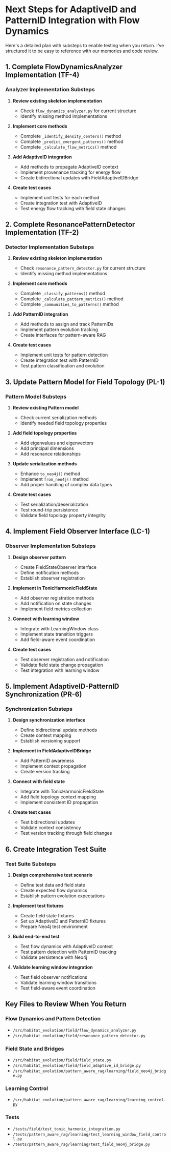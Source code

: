 # Next Steps for AdaptiveID and PatternID Integration with Flow Dynamics

Here's a detailed plan with substeps to enable testing when you return. I've structured it to be easy to reference with our memories and code review.

## 1. Complete FlowDynamicsAnalyzer Implementation (TF-4)

### Analyzer Implementation Substeps

1. **Review existing skeleton implementation**
   - Check `flow_dynamics_analyzer.py` for current structure
   - Identify missing method implementations

2. **Implement core methods**
   - Complete `_identify_density_centers()` method
   - Complete `_predict_emergent_patterns()` method
   - Complete `_calculate_flow_metrics()` method

3. **Add AdaptiveID integration**
   - Add methods to propagate AdaptiveID context
   - Implement provenance tracking for energy flow
   - Create bidirectional updates with FieldAdaptiveIDBridge

4. **Create test cases**
   - Implement unit tests for each method
   - Create integration test with AdaptiveID
   - Test energy flow tracking with field state changes

## 2. Complete ResonancePatternDetector Implementation (TF-2)

### Detector Implementation Substeps

1. **Review existing skeleton implementation**
   - Check `resonance_pattern_detector.py` for current structure
   - Identify missing method implementations

2. **Implement core methods**
   - Complete `_classify_patterns()` method
   - Complete `_calculate_pattern_metrics()` method
   - Complete `_communities_to_patterns()` method

3. **Add PatternID integration**
   - Add methods to assign and track PatternIDs
   - Implement pattern evolution tracking
   - Create interfaces for pattern-aware RAG

4. **Create test cases**
   - Implement unit tests for pattern detection
   - Create integration test with PatternID
   - Test pattern classification and evolution

## 3. Update Pattern Model for Field Topology (PL-1)

### Pattern Model Substeps

1. **Review existing Pattern model**
   - Check current serialization methods
   - Identify needed field topology properties

2. **Add field topology properties**
   - Add eigenvalues and eigenvectors
   - Add principal dimensions
   - Add resonance relationships

3. **Update serialization methods**
   - Enhance `to_neo4j()` method
   - Implement `from_neo4j()` method
   - Add proper handling of complex data types

4. **Create test cases**
   - Test serialization/deserialization
   - Test round-trip persistence
   - Validate field topology property integrity

## 4. Implement Field Observer Interface (LC-1)

### Observer Implementation Substeps

1. **Design observer pattern**
   - Create FieldStateObserver interface
   - Define notification methods
   - Establish observer registration

2. **Implement in TonicHarmonicFieldState**
   - Add observer registration methods
   - Add notification on state changes
   - Implement field metrics collection

3. **Connect with learning window**
   - Integrate with LearningWindow class
   - Implement state transition triggers
   - Add field-aware event coordination

4. **Create test cases**
   - Test observer registration and notification
   - Validate field state change propagation
   - Test integration with learning window

## 5. Implement AdaptiveID-PatternID Synchronization (PR-6)

### Synchronization Substeps

1. **Design synchronization interface**
   - Define bidirectional update methods
   - Create context mapping
   - Establish versioning support

2. **Implement in FieldAdaptiveIDBridge**
   - Add PatternID awareness
   - Implement context propagation
   - Create version tracking

3. **Connect with field state**
   - Integrate with TonicHarmonicFieldState
   - Add field topology context mapping
   - Implement consistent ID propagation

4. **Create test cases**
   - Test bidirectional updates
   - Validate context consistency
   - Test version tracking through field changes

## 6. Create Integration Test Suite

### Test Suite Substeps

1. **Design comprehensive test scenario**
   - Define test data and field state
   - Create expected flow dynamics
   - Establish pattern evolution expectations

2. **Implement test fixtures**
   - Create field state fixtures
   - Set up AdaptiveID and PatternID fixtures
   - Prepare Neo4j test environment

3. **Build end-to-end test**
   - Test flow dynamics with AdaptiveID context
   - Test pattern detection with PatternID tracking
   - Validate persistence with Neo4j

4. **Validate learning window integration**
   - Test field observer notifications
   - Validate learning window transitions
   - Test field-aware event coordination

## Key Files to Review When You Return

### Flow Dynamics and Pattern Detection

- `/src/habitat_evolution/field/flow_dynamics_analyzer.py`
- `/src/habitat_evolution/field/resonance_pattern_detector.py`

### Field State and Bridges

- `/src/habitat_evolution/field/field_state.py`
- `/src/habitat_evolution/field/field_adaptive_id_bridge.py`
- `/src/habitat_evolution/pattern_aware_rag/learning/field_neo4j_bridge.py`

### Learning Control

- `/src/habitat_evolution/pattern_aware_rag/learning/learning_control.py`

### Tests

- `/tests/field/test_tonic_harmonic_integration.py`
- `/tests/pattern_aware_rag/learning/test_learning_window_field_control.py`
- `/tests/pattern_aware_rag/learning/test_field_neo4j_bridge.py`
